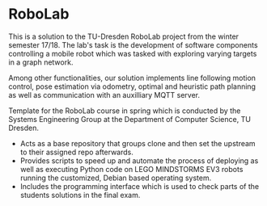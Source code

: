 # RoboLab

This is a solution to the TU-Dresden RoboLab project from the winter semester 17/18. The lab's task is the development of software components controlling a mobile robot which was tasked with exploring varying targets in a graph network.

Among other functionalities, our solution implements line following motion control, pose estimation via odometry, optimal and heuristic path planning as well as communication with an auxilliary MQTT server.

Template for the RoboLab course in spring which is conducted by the Systems Engineering Group at the Department of Computer Science, TU Dresden.

* Acts as a base repository that groups clone and then set the upstream to their assigned repo afterwards.
* Provides scripts to speed up and automate the process of deploying as well as executing Python code on LEGO MINDSTORMS EV3 robots running the customized, Debian based operating system.
* Includes the programming interface which is used to check parts of the students solutions in the final exam.
